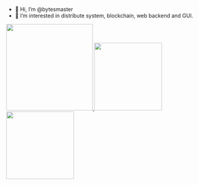 - 👋 Hi, I’m @bytesmaster
- 👀 I’m interested in distribute system, blockchain, web backend and GUI.

<a href="/">
  <img height="230em" src="https://github-profile-summary-cards.vercel.app/api/cards/profile-details?username=bytesmaster&theme=github">
  <img height="180em" src="https://github-readme-stats.vercel.app/api?username=bytesmaster&show_icons=true&include_all_commits=true&count_private=true"/>
  <img height="180em" src="https://github-readme-stats.vercel.app/api/top-langs?username=bytesmaster&layout=compact&langs_count=8" />
</a>
